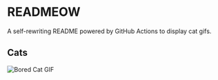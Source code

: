 # READMEOW

A self-rewriting README powered by GitHub Actions to display cat gifs.

## Cats

![Bored Cat GIF](https://media4.giphy.com/media/v1.Y2lkPTlhY2QwMmRhZWZ0YWY3czBsZXkzbWFpZnk1NHJpNHRqeG03YWZwYWpzcnhhbTE0ZyZlcD12MV9naWZzX3NlYXJjaCZjdD1n/mlvseq9yvZhba/200.gif)
